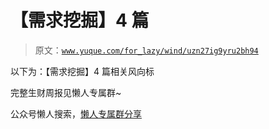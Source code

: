 # 【需求挖掘】4 篇

> 原文：[`www.yuque.com/for_lazy/wind/uzn27ig9yru2bh94`](https://www.yuque.com/for_lazy/wind/uzn27ig9yru2bh94)

以下为：【需求挖掘】4 篇相关风向标

完整生财周报见懒人专属群~

公众号懒人搜索，[懒人专属群分享](https://lazybook.fun/#/blog/group)